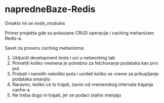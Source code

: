# napredneBaze-Redis

Omaklo mi se node_modules

Primer projekta gde su pokazane CRUD operacije i caching mehanizam Redis-a.

Savet za proveru caching mehanizma:
  1) Ukljuciti development tools i uci u networking tab
  2) Primetiti koliko vremena je potrebno za fetchovanje podataka kao prvi put
  3) Probati i naredih nekoliko puta i uvideti koliko se vreme za prikupljanje podataka smanjilo
  3) Naravno, koliko ce to trajati, zavisi od vremenskog intervala trajanja cache-a
  4) Ne treba dugo ni trajati, jer se podaci stalno menjaju
